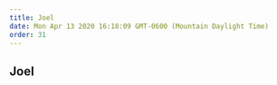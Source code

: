 ```yaml
---
title: Joel
date: Mon Apr 13 2020 16:18:09 GMT-0600 (Mountain Daylight Time)
order: 31
---
```


## Joel